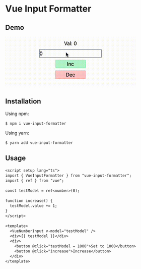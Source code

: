 # Vue Input Formatter

## Demo

![](https://github.com/salihy/vue-input-formatter/raw/main/screenshot.gif)

## Installation

Using npm:

```shell
$ npm i vue-input-formatter
```

Using yarn:
```
$ yarn add vue-input-formatter
```

## Usage

```
<script setup lang="ts">
import { VueInputFormatter } from "vue-input-formatter";
import { ref } from "vue";

const testModel = ref<number>(0);

function increase() {
  testModel.value += 1;
}
</script>

<template>
  <VueNumberInput v-model="testModel" />
  <div>{{ testModel }}</div>
  <div>
    <button @click="testModel = 1000">Set to 1000</button>
    <button @click="increase">Increase</button>
  </div>
</template>
```
